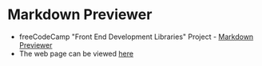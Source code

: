 # Markdown Previewer
* freeCodeCamp "Front End Development Libraries" Project - [Markdown Previewer](https://www.freecodecamp.org/learn/front-end-development-libraries/front-end-development-libraries-projects/build-a-markdown-previewer)
* The web page can be viewed [here](https://codepen.io/yuchit/full/VwKPgKr)